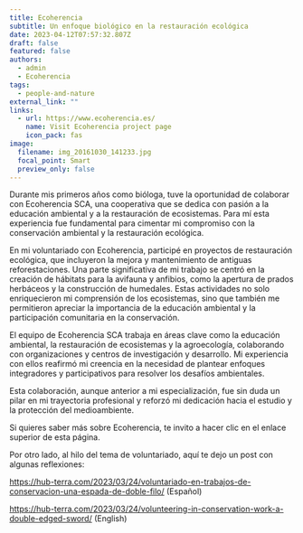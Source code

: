 ```yaml
---
title: Ecoherencia
subtitle: Un enfoque biológico en la restauración ecológica
date: 2023-04-12T07:57:32.807Z
draft: false
featured: false
authors:
  - admin
  - Ecoherencia
tags:
  - people-and-nature
external_link: ""
links:
  - url: https://www.ecoherencia.es/
    name: Visit Ecoherencia project page
    icon_pack: fas
image:
  filename: img_20161030_141233.jpg
  focal_point: Smart
  preview_only: false
---
```

<!--StartFragment-->

Durante mis primeros años como bióloga, tuve la oportunidad de colaborar con Ecoherencia SCA, una cooperativa que se dedica con pasión a la educación ambiental y a la restauración de ecosistemas. Para mí esta experiencia fue fundamental para cimentar mi compromiso con la conservación ambiental y la restauración ecológica.

En mi voluntariado con Ecoherencia, participé en proyectos de restauración ecológica, que incluyeron la mejora y mantenimiento de antiguas reforestaciones. Una parte significativa de mi trabajo se centró en la creación de hábitats para la avifauna y anfibios, como la apertura de prados herbáceos y la construcción de humedales. Estas actividades no solo enriquecieron mi comprensión de los ecosistemas, sino que también me permitieron apreciar la importancia de la educación ambiental y la participación comunitaria en la conservación.

El equipo de Ecoherencia SCA trabaja en áreas clave como la educación ambiental, la restauración de ecosistemas y la agroecología, colaborando con organizaciones y centros de investigación y desarrollo. Mi experiencia con ellos reafirmó mi creencia en la necesidad de plantear enfoques integradores y participativos para resolver los desafíos ambientales.

Esta colaboración, aunque anterior a mi especialización, fue sin duda un pilar en mi trayectoria profesional y reforzó mi dedicación hacia el estudio y la protección del medioambiente.

Si quieres saber más sobre Ecoherencia, te invito a hacer clic en el enlace superior de esta página.

Por otro lado, al hilo del tema de voluntariado, aquí te dejo un post con algunas reflexiones: 

<https://hub-terra.com/2023/03/24/voluntariado-en-trabajos-de-conservacion-una-espada-de-doble-filo/> (Español)

<https://hub-terra.com/2023/03/24/volunteering-in-conservation-work-a-double-edged-sword/> (English)

<!--EndFragment-->